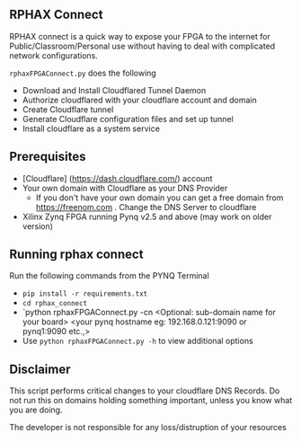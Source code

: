 ## RPHAX Connect

RPHAX connect is a quick way to expose your FPGA to the internet for Public/Classroom/Personal use without having to deal with complicated network configurations.
 
`rphaxFPGAConnect.py` does the following 

- Download and Install Cloudflared Tunnel Daemon
- Authorize cloudflared with your cloudflare account and domain
- Create Cloudflare tunnel
- Generate Cloudflare configuration files and set up tunnel
- Install cloudflare as a system service

## Prerequisites
- [Cloudflare] (https://dash.cloudflare.com/)  account
- Your own domain with Cloudflare as your DNS Provider
    - If you don't have your own domain you can get a free domain from https://freenom.com . Change the DNS Server to cloudflare
- Xilinx Zynq FPGA running Pynq v2.5 and above (may work on older version)

## Running rphax connect
Run the following commands from the PYNQ Terminal
- `pip install -r requirements.txt`
- `cd rphax_connect`
- `python rphaxFPGAConnect.py -cn <Optional: sub-domain name for your board\> <your pynq hostname eg: 192.168.0.121:9090 or pynq1:9090 etc.,>
- Use `python rphaxFPGAConnect.py -h` to view additional options

## Disclaimer

This script performs critical changes to your cloudflare DNS Records. Do not run this on domains holding something important, unless you know what you are doing. 

The developer is not responsible for any loss/distruption of your resources 